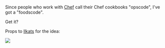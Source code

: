Since people who work with [Chef](http://www.opscode.com/chef/) call their Chef cookbooks "opscode", I've got a "foodscode". 

Get it?

Props to [llkats](https://github.com/llkats) for the idea:

<a href="https://twitter.com/llkats/status/278313809964314624" target="_blank"><img src="https://raw.github.com/jonursenbach/foodscode/master/images/llkats.jpg" /></a>